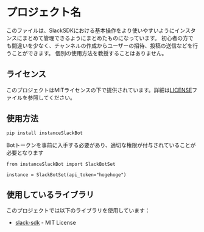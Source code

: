 # プロジェクト名

このファイルは、SlackSDKにおける基本操作をより使いやすいようにインスタンスにまとめて管理できるようにまとめたものになっています。
初心者の方でも間違いを少なく、チャンネルの作成からユーザーの招待、投稿の送信などを行うことができます。
個別の使用方法を教授することはありません。

## ライセンス

このプロジェクトはMITライセンスの下で提供されています。詳細は[LICENSE](./LICENSE)ファイルを参照してください。

## 使用方法
```
pip install instanceSlackBot
```

Botトークンを事前に入手する必要があり、適切な権限が付与されていることが必要となります
```
from instanceSlackBot import SlackBotSet

instance = SlackBotSet(api_token="hogehoge")
```

## 使用しているライブラリ

このプロジェクトでは以下のライブラリを使用しています：

- [slack-sdk](https://github.com/slackapi/python-slack-sdk) - MIT License
